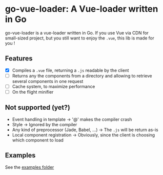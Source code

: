 # go-vue-loader: A Vue-loader written in Go

go-vue-loader is a vue-loader written in Go.
If you use Vue via CDN for small-sized project, but you still want to enjoy the `.vue`, this lib is made for you !

## Features
 - [X] Compiles a `.vue` file, returning a `.js` readable by the client
 - [ ] Returns any the components from a directory and allowing to retrieve several components in one request
 - [ ] Cache system, to maximize performance
 - [ ] On the flight minifier

## Not supported (yet?)
 - Event handling in template -> '@' makes the compiler crash
 - Style -> Ignored by the compiler
 - Any kind of preprocessor (Jade, Babel, ...) -> The `.js` will be return as-is
 - Local component registration -> Obviously, since the client is choosing which component to load

## Examples
See the [examples folder](examples)

